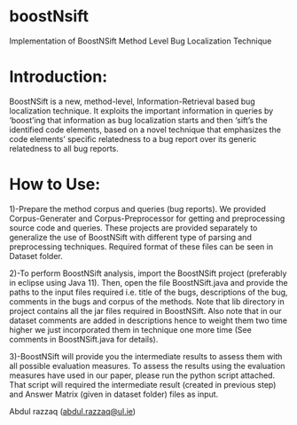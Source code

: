 # boostNsift
Implementation of BoostNSift Method Level Bug Localization Technique
# Introduction:
BoostNSift is a new, method-level, Information-Retrieval based bug localization technique. It exploits the important information in queries by ‘boost’ing that information as bug localization starts and then ‘sift’s the identified code elements, based on a novel technique that emphasizes the code elements’ specific relatedness to a bug report over its generic relatedness to all bug reports.
# How to Use:
  1)-Prepare the method corpus and queries (bug reports). We provided Corpus-Generater and Corpus-Preprocessor for getting and preprocessing source code and queries. These   projects are provided separately to generalize the use of BoostNSift with different type of parsing and preprocessing techniques. Required format of these files can be seen in Dataset folder.
  
  2)-To perform BoostNSift analysis, import the BoostNSift project (preferably in eclipse using Java 11). Then, open the file BoostNSift.java and provide the paths to the input files required i.e. title of the bugs, descriptions of the bug, comments in the bugs and corpus of the methods. Note that lib directory in project contains all the jar files required in BoostNSift. Also note that in our dataset comments are added in descriptions hence to weight them two time higher we just incorporated them in technique one more time (See comments in BoostNSift.java for details).
  
  3)-BoostNSift will provide you the intermediate results to assess them with all possible evaluation measures. To assess the results using the evaluation measures have used in our paper, please run the python script attached. That script will required the intermediate result (created in previous step) and Answer Matrix (given in dataset folder) files as input.
  
 Abdul razzaq (abdul.razzaq@ul.ie)


